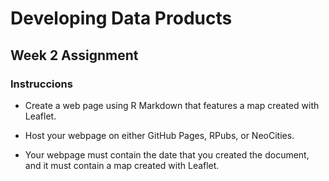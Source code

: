 # Developing Data Products

## Week 2 Assignment

### Instruccions

- Create a web page using R Markdown that features a map created with Leaflet.

- Host your webpage on either GitHub Pages, RPubs, or NeoCities.

- Your webpage must contain the date that you created the document, and it must contain a map created with Leaflet.
